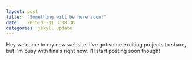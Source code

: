 ```yaml
---
layout: post
title:  "Something will be here soon!"
date:   2015-05-31 3:38:36
categories: jekyll update
---
```

Hey welcome to my new website! I've got some exciting projects to share, but I'm busy with finals right now. I'll start posting soon though!